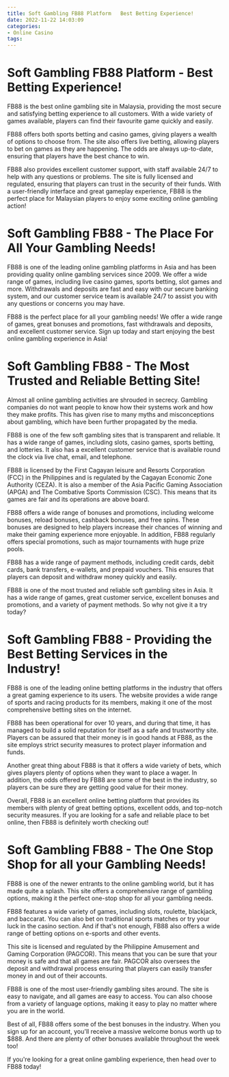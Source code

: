 ```yaml
---
title: Soft Gambling FB88 Platform   Best Betting Experience!
date: 2022-11-22 14:03:09
categories:
- Online Casino
tags:
---
```



#  Soft Gambling FB88 Platform - Best Betting Experience!

FB88 is the best online gambling site in Malaysia, providing the most secure and satisfying betting experience to all customers. With a wide variety of games available, players can find their favourite game quickly and easily.

FB88 offers both sports betting and casino games, giving players a wealth of options to choose from. The site also offers live betting, allowing players to bet on games as they are happening. The odds are always up-to-date, ensuring that players have the best chance to win.

FB88 also provides excellent customer support, with staff available 24/7 to help with any questions or problems. The site is fully licensed and regulated, ensuring that players can trust in the security of their funds. With a user-friendly interface and great gameplay experience, FB88 is the perfect place for Malaysian players to enjoy some exciting online gambling action!

#  Soft Gambling FB88 - The Place For All Your Gambling Needs!

FB88 is one of the leading online gambling platforms in Asia and has been providing quality online gambling services since 2009. We offer a wide range of games, including live casino games, sports betting, slot games and more. Withdrawals and deposits are fast and easy with our secure banking system, and our customer service team is available 24/7 to assist you with any questions or concerns you may have.

FB88 is the perfect place for all your gambling needs! We offer a wide range of games, great bonuses and promotions, fast withdrawals and deposits, and excellent customer service. Sign up today and start enjoying the best online gambling experience in Asia!

#  Soft Gambling FB88 - The Most Trusted and Reliable Betting Site!

Almost all online gambling activities are shrouded in secrecy. Gambling companies do not want people to know how their systems work and how they make profits. This has given rise to many myths and misconceptions about gambling, which have been further propagated by the media.

FB88 is one of the few soft gambling sites that is transparent and reliable. It has a wide range of games, including slots, casino games, sports betting, and lotteries. It also has a excellent customer service that is available round the clock via live chat, email, and telephone.

FB88 is licensed by the First Cagayan leisure and Resorts Corporation (FCC) in the Philippines and is regulated by the Cagayan Economic Zone Authority (CEZA). It is also a member of the Asia Pacific Gaming Association (APGA) and The Combative Sports Commission (CSC). This means that its games are fair and its operations are above board.

FB88 offers a wide range of bonuses and promotions, including welcome bonuses, reload bonuses, cashback bonuses, and free spins. These bonuses are designed to help players increase their chances of winning and make their gaming experience more enjoyable. In addition, FB88 regularly offers special promotions, such as major tournaments with huge prize pools.

FB88 has a wide range of payment methods, including credit cards, debit cards, bank transfers, e-wallets, and prepaid vouchers. This ensures that players can deposit and withdraw money quickly and easily.

FB88 is one of the most trusted and reliable soft gambling sites in Asia. It has a wide range of games, great customer service, excellent bonuses and promotions, and a variety of payment methods. So why not give it a try today?

#  Soft Gambling FB88 - Providing the Best Betting Services in the Industry!

FB88 is one of the leading online betting platforms in the industry that offers a great gaming experience to its users. The website provides a wide range of sports and racing products for its members, making it one of the most comprehensive betting sites on the internet.

 FB88 has been operational for over 10 years, and during that time, it has managed to build a solid reputation for itself as a safe and trustworthy site. Players can be assured that their money is in good hands at FB88, as the site employs strict security measures to protect player information and funds.

Another great thing about FB88 is that it offers a wide variety of bets, which gives players plenty of options when they want to place a wager. In addition, the odds offered by FB88 are some of the best in the industry, so players can be sure they are getting good value for their money.

Overall, FB88 is an excellent online betting platform that provides its members with plenty of great betting options, excellent odds, and top-notch security measures. If you are looking for a safe and reliable place to bet online, then FB88 is definitely worth checking out!

#  Soft Gambling FB88 - The One Stop Shop for all your Gambling Needs!

FB88 is one of the newer entrants to the online gambling world, but it has made quite a splash. This site offers a comprehensive range of gambling options, making it the perfect one-stop shop for all your gambling needs.

FB88 features a wide variety of games, including slots, roulette, blackjack, and baccarat. You can also bet on traditional sports matches or try your luck in the casino section. And if that's not enough, FB88 also offers a wide range of betting options on e-sports and other events.

This site is licensed and regulated by the Philippine Amusement and Gaming Corporation (PAGCOR). This means that you can be sure that your money is safe and that all games are fair. PAGCOR also oversees the deposit and withdrawal process ensuring that players can easily transfer money in and out of their accounts.

FB88 is one of the most user-friendly gambling sites around. The site is easy to navigate, and all games are easy to access. You can also choose from a variety of language options, making it easy to play no matter where you are in the world.

Best of all, FB88 offers some of the best bonuses in the industry. When you sign up for an account, you'll receive a massive welcome bonus worth up to $888. And there are plenty of other bonuses available throughout the week too!

If you're looking for a great online gambling experience, then head over to FB88 today!